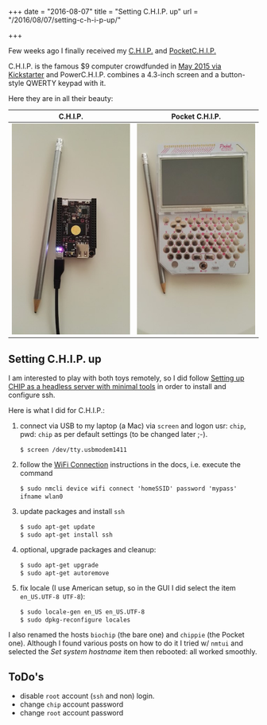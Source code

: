 +++
date = "2016-08-07"
title = "Setting C.H.I.P. up"
url = "/2016/08/07/setting-c-h-i-p-up/"

+++

Few weeks ago I finally received my [C.H.I.P.][chip]
and [PocketC.H.I.P.][pockchip]

C.H.I.P. is the famous $9 computer crowdfunded in
[May 2015 via Kickstarter][kickchip] and PowerC.H.I.P. combines a 4.3-inch
screen and a button-style QWERTY keypad with it.

Here they are in all their beauty:

   C.H.I.P.              | Pocket C.H.I.P.
  -----------------------|-----------------------
  ![chip](chip.jpg) | ![pocketchip](pocketchip.jpg)


## Setting C.H.I.P. up

I am interested to play with both toys remotely, so I did follow
[Setting up CHIP as a headless server with minimal tools][headlesschip] in order
to install and configure ssh.

Here is what I did for C.H.I.P.:

1. connect via USB to my laptop (a Mac) via `screen` and logon usr: `chip`, pwd: `chip` as
   per default settings (to be changed later ;-).
   
   ```shell
   $ screen /dev/tty.usbmodem1411
   ```

1. follow the [WiFi Connection][wifi] instructions in the docs, i.e. execute the
   command
   
   ```shell
   $ sudo nmcli device wifi connect 'homeSSID' password 'mypass' ifname wlan0
   ```

1. update packages and install `ssh`

   ```shell
   $ sudo apt-get update
   $ sudo apt-get install ssh
   ```

1. optional, upgrade packages and cleanup:

    ```shell
    $ sudo apt-get upgrade
    $ sudo apt-get autoremove
    ```

1. fix locale (I use American setup, so in the GUI I did select the item `en_US.UTF-8 UTF-8`):

    ```shell
    $ sudo locale-gen en_US en_US.UTF-8
    $ sudo dpkg-reconfigure locales
    ```

I also renamed the hosts `biochip` (the bare one) and `chippie` (the Pocket
one). Although I found various posts on how to do it I tried w/ `nmtui` and
selected the *Set system hostname* item then rebooted: all worked smoothly.


## ToDo's

* disable `root` account (`ssh` and non) login.
* change `chip` account password
* change `root` account password


[chip]: <https://getchip.com/pages/chip> "C.H.I.P. the $9 computer"
[pockchip]: <https://getchip.com/pages/pocketchip> "PocketC.H.I.P. the super handy fun computer"
[kickchip]: <https://www.kickstarter.com/projects/1598272670/chip-the-worlds-first-9-computer> "C.H.I.P. Kickstarter"
[headlesschip]: <https://bbs.nextthing.co/t/setting-up-chip-as-a-headless-server-with-minimal-tools/1505> "Setting up CHIP as a headless server with minimal tools"
[wifi]: <https://docs.getchip.com/chip.html#wifi-connection> "C.H.I.P. WiFi Connection"
